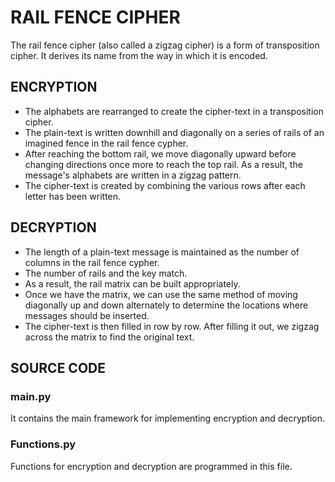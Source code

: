 # RAIL FENCE CIPHER
The rail fence cipher (also called a zigzag cipher) is a form of transposition cipher. It derives its name from the way in which it is encoded. 

## ENCRYPTION
* The alphabets are rearranged to create the cipher-text in a transposition cipher.  
* The plain-text is written downhill and diagonally on a series of rails of an imagined fence in the rail fence cypher.
* After reaching the bottom rail, we move diagonally upward before changing directions once more to reach the top rail. As a result, the message's alphabets are written in a zigzag pattern.
* The cipher-text is created by combining the various rows after each letter has been written.

## DECRYPTION
* The length of a plain-text message is maintained as the number of columns in the rail fence cypher.
* The number of rails and the key match.
* As a result, the rail matrix can be built appropriately. 
* Once we have the matrix, we can use the same method of moving diagonally up and down alternately to determine the locations where messages should be inserted.
* The cipher-text is then filled in row by row. After filling it out, we zigzag across the matrix to find the original text.

## SOURCE CODE
### main.py
It contains the main framework for implementing encryption and decryption.
### Functions.py
Functions for encryption and decryption are programmed in this file.
